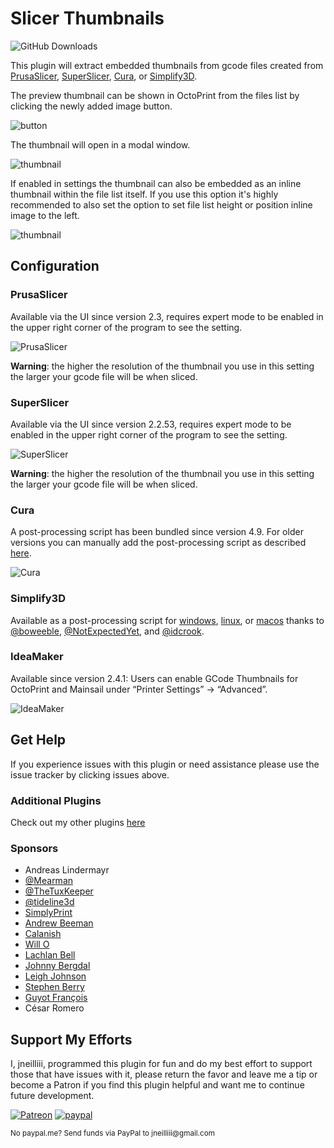 # Slicer Thumbnails

![GitHub Downloads](https://badgen.net/github/assets-dl/jneilliii/OctoPrint-PrusaSlicerThumbnails/)

This plugin will extract embedded thumbnails from gcode files created from [PrusaSlicer](#PrusaSlicer), [SuperSlicer](#SuperSlicer), [Cura](#Cura), or [Simplify3D](#Simplify3D).

The preview thumbnail can be shown in OctoPrint from the files list by clicking the newly added image button.

![button](screenshot_button.png)

The thumbnail will open in a modal window.

![thumbnail](screenshot_thumbnail.png)

If enabled in settings the thumbnail can also be embedded as an inline thumbnail within the file list itself. If you use this option it's highly recommended to also set the option to set file list height or position inline image to the left.

![thumbnail](screenshot_inline_thumbnail.png)

## Configuration

### PrusaSlicer

Available via the UI since version 2.3, requires expert mode to be enabled in the upper right corner of the program to see the setting.

![PrusaSlicer](screenshot_prusaslicer.png)

**Warning**: the higher the resolution of the thumbnail you use in this setting the larger your gcode file will be when sliced.

### SuperSlicer

Available via the UI since version 2.2.53, requires expert mode to be enabled in the upper right corner of the program to see the setting.

![SuperSlicer](screenshot_superslicer.png)

**Warning**: the higher the resolution of the thumbnail you use in this setting the larger your gcode file will be when sliced.

### Cura

A post-processing script has been bundled since version 4.9. For older versions you can manually add the post-processing script as described [here](https://gist.github.com/jneilliii/4034c84d1ec219c68c8877d0e794ec4e).

![Cura](screenshot_cura.png)

### Simplify3D

Available as a post-processing script for [windows](https://github.com/boweeble/s3d-thumbnail-generator),  [linux](https://github.com/NotExpectedYet/s3d-thumbnail-generator), or [macos](https://github.com/idcrook/s3d-thumbnail-generator-macos) thanks to [@boweeble](https://github.com/boweeble/), [@NotExpectedYet](https://github.com/NotExpectedYet/), and [@idcrook](https://github.com/idcrook/).

### IdeaMaker

Available since version 2.4.1: Users can enable GCode Thumbnails for OctoPrint and Mainsail under “Printer Settings” -> “Advanced”.

![IdeaMaker](screenshot_ideamaker.png)

## Get Help

If you experience issues with this plugin or need assistance please use the issue tracker by clicking issues above.

### Additional Plugins

Check out my other plugins [here](https://plugins.octoprint.org/by_author/#jneilliii)

### Sponsors
- Andreas Lindermayr
- [@Mearman](https://github.com/Mearman)
- [@TheTuxKeeper](https://github.com/thetuxkeeper)
- [@tideline3d](https://github.com/tideline3d/)
- [SimplyPrint](https://simplyprint.dk/)
- [Andrew Beeman](https://github.com/Kiendeleo)
- [Calanish](https://github.com/calanish)
- [Will O](https://github.com/4wrxb)
- [Lachlan Bell](https://lachy.io/)
- [Johnny Bergdal](https://github.com/bergdahl)
- [Leigh Johnson](https://github.com/leigh-johnson)
- [Stephen Berry](https://github.com/berrystephenw)
- [Guyot François](https://github.com/iFrostizz)
- César Romero

## Support My Efforts
I, jneilliii, programmed this plugin for fun and do my best effort to support those that have issues with it, please return the favor and leave me a tip or become a Patron if you find this plugin helpful and want me to continue future development.

[![Patreon](patreon-with-text-new.png)](https://www.patreon.com/jneilliii) [![paypal](paypal-with-text.png)](https://paypal.me/jneilliii)

<small>No paypal.me? Send funds via PayPal to jneilliii&#64;gmail&#46;com</small>
